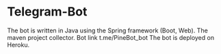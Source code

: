 # Telegram-Bot
The bot is written in Java using the Spring framework (Boot, Web). The maven project collector. 
Bot link t.me/PineBot_bot
The bot is deployed on Heroku.
